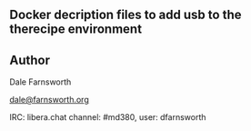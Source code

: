 ## Docker decription files to add usb to the therecipe environment

## Author
Dale Farnsworth

<dale@farnsworth.org>

IRC: libera.chat channel: #md380, user: dfarnsworth
